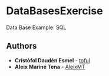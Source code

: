 # DataBasesExercise
Data Base Example: SQL

## Authors

* **Cristòfol Daudén Esmel** - [toful](https://github.com/toful)
* **Aleix Mariné Tena** - [AleixMT](https://github.com/AleixMT)

